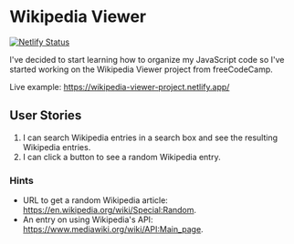 # Wikipedia Viewer

[![Netlify Status](https://api.netlify.com/api/v1/badges/4832c945-91ed-4554-be21-6874bfe1a3da/deploy-status)](https://app.netlify.com/sites/wikipedia-viewer-project/deploys)

I've decided to start learning how to organize my JavaScript code so I've started working on the Wikipedia Viewer project from freeCodeCamp.

Live example: https://wikipedia-viewer-project.netlify.app/

## User Stories

1. I can search Wikipedia entries in a search box and see the resulting Wikipedia entries.
2. I can click a button to see a random Wikipedia entry.

### Hints

- URL to get a random Wikipedia article: https://en.wikipedia.org/wiki/Special:Random.
- An entry on using Wikipedia's API: https://www.mediawiki.org/wiki/API:Main_page.

